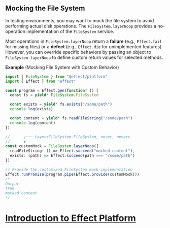 ## Mocking the File System

In testing environments, you may want to mock the file system to avoid performing actual disk operations. The `FileSystem.layerNoop` provides a no-operation implementation of the `FileSystem` service.

Most operations in `FileSystem.layerNoop` return a **failure** (e.g., `Effect.fail` for missing files) or a **defect** (e.g., `Effect.die` for unimplemented features).
However, you can override specific behaviors by passing an object to `FileSystem.layerNoop` to define custom return values for selected methods.

**Example** (Mocking File System with Custom Behavior)

```ts twoslash
import { FileSystem } from "@effect/platform"
import { Effect } from "effect"

const program = Effect.gen(function* () {
  const fs = yield* FileSystem.FileSystem

  const exists = yield* fs.exists("/some/path")
  console.log(exists)

  const content = yield* fs.readFileString("/some/path")
  console.log(content)
})

//      ┌─── Layer<FileSystem.FileSystem, never, never>
//      ▼
const customMock = FileSystem.layerNoop({
  readFileString: () => Effect.succeed("mocked content"),
  exists: (path) => Effect.succeed(path === "/some/path")
})

// Provide the customized FileSystem mock implementation
Effect.runPromise(program.pipe(Effect.provide(customMock)))
/*
Output:
true
mocked content
*/
```

# [Introduction to Effect Platform](https://effect.website/docs/platform/introduction/)
